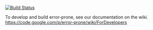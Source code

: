 [![Build Status](https://travis-ci.org/google/error-prone.svg?branch=master)](https://travis-ci.org/google/error-prone)

To develop and build error-prone, see our documentation on the wiki.
https://code.google.com/p/error-prone/wiki/ForDevelopers
